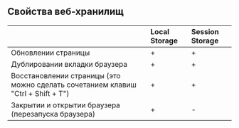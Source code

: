 ﻿## Свойства веб-хранилищ
||**Local Storage**|**Session Storage**|
| - | :- | :- |
|Обновлении страницы|+|+|
|Дублировании вкладки браузера|+|+|
|Восстановлении страницы (это можно сделать сочетанием клавиш "Ctrl + Shift + T")|+|+|
|Закрытии и открытии браузера (перезапуска браузера)|+|-|